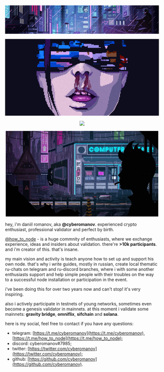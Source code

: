 <p align="center"><img src="./assets/222.gif"/></p>
<p align="center"><img src="./assets/amazing.gif"/></p>
<p align="center"><img src="./assets/amazing2.gif"/></p>
<p align="center"><img src="./assets/jjj.gif"/></p>

hey, i'm daniil romanov, aka **@cyberomanov**. experienced crypto enthusiast, professional validator and perfect by birth.

[@how_to_node](https://t.me/how_to_node) - is a huge commnity of enthusiasts, where we exchange experience, ideas and insiders about validation. there're **>10k participants**. and i'm creator of this. that's insane.

my main vision and activity is teach anyone how to set up and support his own node. that's why i write guides, mostly in russian, create local thematic ru-chats on telegram and ru-discord branches, where i with some another enthusiasts support and help simple people with their troubles on the way to a successful node installation or participation in the event.

i’ve been doing this for over two years now and can't stop! it's very inspiring.

also i actively participate in testnets of young networks, sometimes even become a genesis validator in mainnets. at this moment i validate some mainnets: **gravity bridge**, **omniflix**, **sifchain** and **solana**.

here is my social, feel free to contact if you have any questions:

- telegram: [https://t.me/cyberomanov](https://t.me/cyberomanov), [https://t.me/how_to_node](https://t.me/how_to_node);
- discord: cyberomanov#7985;
- twitter: [https://twitter.com/cyberomanov](https://twitter.com/cyberomanov);
- github: [https://github.com/cyberomanov](https://github.com/cyberomanov).

